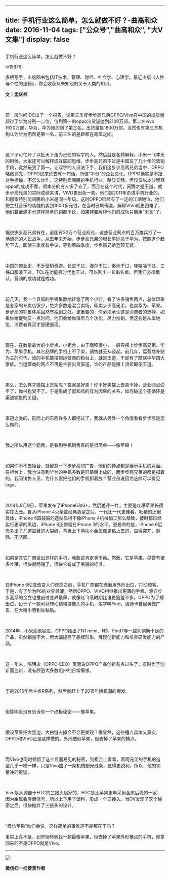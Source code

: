 
---
title:   手机行业这么简单，怎么就做不好？-曲高和众
date: 2016-11-04
tags: ["公众号","曲高和众", "大V文集"]
display: false
---


## 



手机行业这么简单，怎么就做不好？




m15875




多栖写手，出版图书包括IT技术，管理、财经、社会学、心理学。最近出版《人性与个性的逻辑》，你会收获从未知晓的关于人类的知识。


**文｜孟庆祥**

&nbsp;

前一段时间IDC出了一个报告，说第三季度步步高兄弟OPPO/Vivo在中国的出货量超过了华为分列一二位，位列第一的oppo出货量达到2100万部，第二名vivo 1920万部，华为，华为被即到了第三名，出货量是1800万部。当然也有第三方机构认为华为仍然是第一名，前三名的差距都在毫厘之间。

&nbsp;

这下子可忙坏了以扯天下蛋为己任的写字的人。然后就是各种解释，小米一飞冲天的时候，大家还可以解释成互联网思维，步步高兄弟不过是中国玩了几十年的营销手段，竟然玩到了第一。让写字的人没法下手，我们这步步高两兄弟当中，OPPO略微领先，OPPO说来说去就一句话，所谓“本分”的企业文化。OPPO确实是不跟对手撕逼，不怎么炒作，这特别爱闹腾的手机行业，略显安静。但仅仅以本分解释oppo的成功不靠，很本分的穷人多了去了，而且在这个时代，闹腾才是王道。就步步高兄弟的实际成绩来讲，ViVO更出色一些。他们是2011年杀进手机行业的，和那家特别能闹腾的小米是同一年级。这时OPPO已经有了一定的江湖地位，他们把主打音乐的功能机卖到1000多元钱，在当时已属奇迹。解释ViVo就更困难了，他们甚至连本分这样简单的词都不说，如果非要解释他们的成功只能用“无言”了。

&nbsp;

据说步步高兄弟有在，全国有32万个营业网点，这些营业网点的百万雄兵打了一场漂亮的人民战争。从去年末开始，步步高兄弟的增长率远高于华为，按照这个趋势下去，即使三季度有争议，等到第四季度，步步高兄弟登顶无疑。

&nbsp;

中国的商业史，不乏营销奇迹。长虹干过，海尔干过，秦池干过，哇哈哈干过，三株口服液干过，TCL在功能机时代也干过，可以列出一长串名单。但我们必须承认，营销的成功就是成功。

&nbsp;

前几天，我一个县城的手机集散地转悠了两个小时，看了许多销售网点，总体印象是各家的专卖店很少，绝大多数是混合卖场，即卖步步高兄弟，也卖华为、苹果。步步高的销售体系固然有独到之处，更重要的，你必须承认这是消费者的选择，如果你给促销员一点时间，他们会给你演示几个功能，尽力推销。但这些是从属地位，消费者真买才是硬道理。

&nbsp;

现在，在数量最大的小卖点、小柜台，由于面积很小，一般只摆上步步高兄弟、华为、苹果手机。其它品牌的手机上不了架，销售就无从谈起。前几年，运营商补贴为主的时代，谁的手机能摆到运营商的柜台上，就是王道，于是有了酷联中华四大家族。当运营商的网点不再是主要出货渠道，谁的产品能摆上货架即使王道。

&nbsp;

那么，怎么样才能摆上货架呢？答案是好卖！你不好卖摆上去卖不掉，营业网点受不了，你书也受不了。于是形成了蛋和鸡的互为因果的关系，如何破这个死循环是渠道销售的关键。

&nbsp;

渠道之类的，形而上的东西许多人都挖过了，我就从另外一个角度看看步步高是怎么做的。

&nbsp;

我之所以用这个题目，是看到手机销售真的是很简单——像苹果！

&nbsp;

如果你不不去柜台，就留意一下步步高的广告，他们的特点都是展示手机的背面。在柜台上，我也注意到华为的手机多数是屏幕朝上放的，而步步高兄弟的都是扣着的。我问销售人员，为什么要把他们的手机扣着放？营业员说因为这样可以看见logo。

&nbsp;

2014年9月9日，苹果发布了iPhone6和6+，然后差评一片，主要是吐糟苹果长得实在太丑。自从iPhone 4火柴盒经典造型之后，一代比一代更难看。吐糟的还很具体，iPhone 6圆鼓鼓的造型显得不像iPhone 4机械加工那么精致，彼时都已经实行更窄的黑边，iPhone 6还停留在iPhone 3的水平。更要命的是，iPhone 6后壳多出了几道显著的大裂缝，背板上下两块小金属像是粘上去的，显得突兀、勉强、不坚固。

&nbsp;

如果是其它厂商做出这样的手机，我敢说肯定卖不动。然而，它是苹果，尽管有诸多吐糟，很快就畅销了，很快它有成了美貌的标准。

&nbsp;

在iPhone 6彻底改变人们观念之前，手机厂商都在琢磨用外形出位，打动顾客。于是，有了华为P6的业界最薄，然后OPPO、VIVO相继推出更薄的手机，源自步步高系的金立也推出过业界最薄，就像赵飞燕时期比谁更瘦差不多。OPPO为了搏出位，设计了一款可以转动顶端摄像头的手机，名字叫Find，请迪卡普里奥做广告，在大街小巷到处粘贴。

&nbsp;

2014年，小米高歌猛进，OPPO推出了N1 mimi、N3、Find7等一些列创新十足的产品，虽然销量不大，但大幅提高了品牌形象、展现创新能力和培养研发能力的产品。

&nbsp;

这一年末，陈明永（OPPO CEO）反思说OPPO产品创新有点过头了，有时为了创新而创新，没有顾忌大多数用户的日常需求。

&nbsp;

于是2015年后主推R系列，然后就赶上了2015年换机潮的爆发。

&nbsp;

但陈明永没有告诉你一个终极秘密——像苹果。

&nbsp;

假设苹果把大黑边、大白缝去掉会不会更美观？很显然，这些槽点具体又真实，OPPO和VIVO正是这样做的。外形酷似苹果，但去掉了苹果的槽点。

&nbsp;

而Vivo也同时领悟了这个显而易见的秘密，到柜台上看看，着两兄弟的手机的造型几乎一模一样，只是Vivo加了一条机械剖光线条，显得更锐利，所以，他的销量冲的更猛。

&nbsp;

Vivo是从源自于HTC的三接头起家的，HTC是比苹果更早采用金属后壳的一家，因为金属会屏蔽信号，所以上下用了塑料，形成一个三接头。当OV发现了这个秘密之后，很快抛弃了三接头的设计。

&nbsp;

“模仿苹果“你们会说，这样简单的事难道不是都在干吗？



事实上真不是，到市场转转找一款最像苹果，但去掉了苹果外形槽点的手机，你拿回来的不是OPPO就是Vivo。



****

**<img data-s="300,640" data-type="jpeg" src="http://mmbiz.qpic.cn/mmbiz/fxGMiaL5Zj1gAtMBdoRAfrkfBNF0WEAG9elY136EMERA8zleoqyibsc68mLpoiagDqkzcRhEo0psRuCqoQbcWg52w/0?wx_fmt=jpeg" data-ratio="1" data-w="430"/>**




**微信扫一扫赞赏作者**













